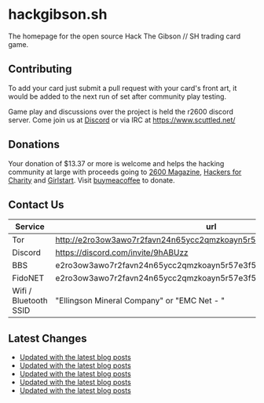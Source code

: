 # hackgibson.sh
The homepage for the open source Hack The Gibson // SH trading card game.


## Contributing

To add your card just submit a pull request with your card's front art, it would be added to the next run of set after community play testing.

Game play and discussions over the project is held the r2600 discord server. Come join us at [Discord](https://discord.com/invite/9hABUzz) or via IRC at https://www.scuttled.net/


## Donations

Your donation of $13.37 or more is welcome and helps the hacking community at large with proceeds going to [2600 Magazine](https://2600.com/), [Hackers for Charity](https://hackersforcharity.org) and [Girlstart](https://girlstart.org).  Visit [buymeacoffee](https://www.buymeacoffee.com/hackgibson.sh) to donate.


## Contact Us

Service | url
-|-
Tor | http://e2ro3ow3awo7r2favn24n65ycc2qmzkoayn5r57e3f56nvjwdcgg32ad.onion
Discord | https://discord.com/invite/9hABUzz
BBS | e2ro3ow3awo7r2favn24n65ycc2qmzkoayn5r57e3f56nvjwdcgg32ad.onion:23
FidoNET | e2ro3ow3awo7r2favn24n65ycc2qmzkoayn5r57e3f56nvjwdcgg32ad.onion:24554
Wifi / Bluetooth SSID | "Ellingson Mineral Company" or "EMC Net - <fidonet address>"

## Latest Changes
<!-- BLOG-POST-LIST:START -->
- [Updated with the latest blog posts](https://github.com/DFW2600/hackgibson.sh/commit/17db6bbbae42246b34120e8173f8a65861beb569)
- [Updated with the latest blog posts](https://github.com/DFW2600/hackgibson.sh/commit/26cdf5f14c6ea4807a320f0895843d15f24e0e32)
- [Updated with the latest blog posts](https://github.com/DFW2600/hackgibson.sh/commit/484d5054d87aeb2a2b8b56e643425f4bc0c052c7)
- [Updated with the latest blog posts](https://github.com/DFW2600/hackgibson.sh/commit/b583a00708fece009c998ceb95401676a1da3d6a)
- [Updated with the latest blog posts](https://github.com/DFW2600/hackgibson.sh/commit/39e3671150ba3ac7021ca1287ed90cdbbd901ab7)
<!-- BLOG-POST-LIST:END -->
